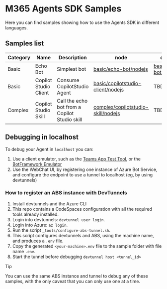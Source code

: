 # M365 Agents SDK Samples

Here you can find samples showing how to use the Agents SDK in different languages. 


## Samples list

|Category | Name | Description | node | dotnet | python |
|---------|-------------|-------------|--------|--------|--------|
| Basic   | Echo Bot | Simplest bot | [basic/echo-bot/nodejs](./basic/echo-bot/nodejs) | [basic/echo-bot/dotnet](./basic/echo-bot/dotnet) | TBD |
| Basic   | Copilot Studio Client | Consume CopilotStudio Agent | [basic/copilotstudio-client/nodejs](./basic/copilotstudio-client/nodejs) | TBD | TBD |
| Complex | Copilot Studio Skill | Call the echo bot from a Copilot Studio skill | [complex/copilotstudio-skill/nodejs](./complex/copilotstudio-skill/nodejs) | TBD | TBD |


## Debugging in localhost

To debug your Agent in `localhost` you can:

1. Use a client emulator, such as the [Teams App Test Tool](https://learn.microsoft.com/en-us/microsoftteams/platform/toolkit/debug-your-teams-app-test-tool), or the [BotFramework Emulator](https://learn.microsoft.com/en-us/azure/bot-service/bot-service-debug-emulator)
1. Use the WebChat UI, by registering one instance of Azure Bot Service, and configure the endpoint to use a tunnel to localhost (eg, by using devtunnels)

### How to register an ABS instance with DevTunnels

1. Install devtunnels and the Azure CLI
  1. This repo contains a CodeSpaces configuration with all the required tools already installed.
1. Login into devtunnels: `devtunnel user login`.
1. Login into Azure: `az login`.
1. Run the script `_tools/configure-abs-tunnel.sh`.
  1. This script configures devtunnels and ABS, using the machine name, and produces a `.env` file.
1. Copy the generated `<your-machine>.env` file to the sample folder with file name `.env`.
1. Start the tunnel before debugging `devtunnel host <tunnel_id>`

> [!Tip]
> You can use the same ABS instance and tunnel to debug any of these samples, with the only caveat that you can only use one at a time.